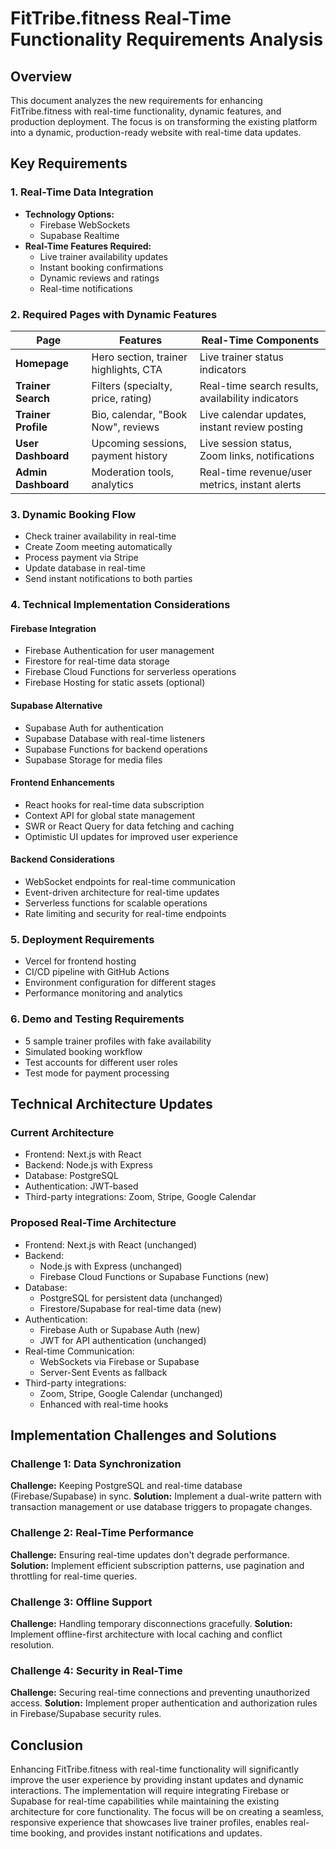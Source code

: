 # FitTribe.fitness Real-Time Functionality Requirements Analysis

## Overview
This document analyzes the new requirements for enhancing FitTribe.fitness with real-time functionality, dynamic features, and production deployment. The focus is on transforming the existing platform into a dynamic, production-ready website with real-time data updates.

## Key Requirements

### 1. Real-Time Data Integration
- **Technology Options:**
  - Firebase WebSockets
  - Supabase Realtime
- **Real-Time Features Required:**
  - Live trainer availability updates
  - Instant booking confirmations
  - Dynamic reviews and ratings
  - Real-time notifications

### 2. Required Pages with Dynamic Features

| Page | Features | Real-Time Components |
|------|----------|----------------------|
| **Homepage** | Hero section, trainer highlights, CTA | Live trainer status indicators |
| **Trainer Search** | Filters (specialty, price, rating) | Real-time search results, availability indicators |
| **Trainer Profile** | Bio, calendar, "Book Now", reviews | Live calendar updates, instant review posting |
| **User Dashboard** | Upcoming sessions, payment history | Live session status, Zoom links, notifications |
| **Admin Dashboard** | Moderation tools, analytics | Real-time revenue/user metrics, instant alerts |

### 3. Dynamic Booking Flow
- Check trainer availability in real-time
- Create Zoom meeting automatically
- Process payment via Stripe
- Update database in real-time
- Send instant notifications to both parties

### 4. Technical Implementation Considerations

#### Firebase Integration
- Firebase Authentication for user management
- Firestore for real-time data storage
- Firebase Cloud Functions for serverless operations
- Firebase Hosting for static assets (optional)

#### Supabase Alternative
- Supabase Auth for authentication
- Supabase Database with real-time listeners
- Supabase Functions for backend operations
- Supabase Storage for media files

#### Frontend Enhancements
- React hooks for real-time data subscription
- Context API for global state management
- SWR or React Query for data fetching and caching
- Optimistic UI updates for improved user experience

#### Backend Considerations
- WebSocket endpoints for real-time communication
- Event-driven architecture for real-time updates
- Serverless functions for scalable operations
- Rate limiting and security for real-time endpoints

### 5. Deployment Requirements
- Vercel for frontend hosting
- CI/CD pipeline with GitHub Actions
- Environment configuration for different stages
- Performance monitoring and analytics

### 6. Demo and Testing Requirements
- 5 sample trainer profiles with fake availability
- Simulated booking workflow
- Test accounts for different user roles
- Test mode for payment processing

## Technical Architecture Updates

### Current Architecture
- Frontend: Next.js with React
- Backend: Node.js with Express
- Database: PostgreSQL
- Authentication: JWT-based
- Third-party integrations: Zoom, Stripe, Google Calendar

### Proposed Real-Time Architecture
- Frontend: Next.js with React (unchanged)
- Backend: 
  - Node.js with Express (unchanged)
  - Firebase Cloud Functions or Supabase Functions (new)
- Database: 
  - PostgreSQL for persistent data (unchanged)
  - Firestore/Supabase for real-time data (new)
- Authentication: 
  - Firebase Auth or Supabase Auth (new)
  - JWT for API authentication (unchanged)
- Real-time Communication:
  - WebSockets via Firebase or Supabase
  - Server-Sent Events as fallback
- Third-party integrations: 
  - Zoom, Stripe, Google Calendar (unchanged)
  - Enhanced with real-time hooks

## Implementation Challenges and Solutions

### Challenge 1: Data Synchronization
**Challenge:** Keeping PostgreSQL and real-time database (Firebase/Supabase) in sync.
**Solution:** Implement a dual-write pattern with transaction management or use database triggers to propagate changes.

### Challenge 2: Real-Time Performance
**Challenge:** Ensuring real-time updates don't degrade performance.
**Solution:** Implement efficient subscription patterns, use pagination and throttling for real-time queries.

### Challenge 3: Offline Support
**Challenge:** Handling temporary disconnections gracefully.
**Solution:** Implement offline-first architecture with local caching and conflict resolution.

### Challenge 4: Security in Real-Time
**Challenge:** Securing real-time connections and preventing unauthorized access.
**Solution:** Implement proper authentication and authorization rules in Firebase/Supabase security rules.

## Conclusion
Enhancing FitTribe.fitness with real-time functionality will significantly improve the user experience by providing instant updates and dynamic interactions. The implementation will require integrating Firebase or Supabase for real-time capabilities while maintaining the existing architecture for core functionality. The focus will be on creating a seamless, responsive experience that showcases live trainer profiles, enables real-time booking, and provides instant notifications and updates.
